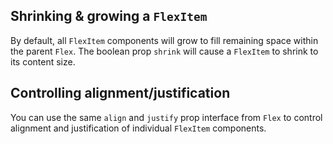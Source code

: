 ## Shrinking & growing a `FlexItem`
By default, all `FlexItem` components will grow to fill remaining space within the parent
`Flex`. The boolean prop `shrink` will cause a `FlexItem` to shrink to its content size.


## Controlling alignment/justification
You can use the same `align` and `justify` prop interface from `Flex` to control alignment and justification of individual `FlexItem` components.

